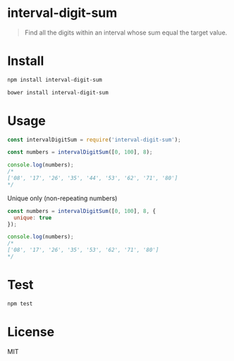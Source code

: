 # interval-digit-sum

> Find all the digits within an interval whose sum equal the target value.

# Install

```bash
npm install interval-digit-sum
```

```bash
bower install interval-digit-sum
```

# Usage

```javascript
const intervalDigitSum = require('interval-digit-sum');

const numbers = intervalDigitSum([0, 100], 8);

console.log(numbers);
/*
['08', '17', '26', '35', '44', '53', '62', '71', '80']
*/
```

Unique only (non-repeating numbers)

```javascript
const numbers = intervalDigitSum([0, 100], 8, {
  unique: true
});

console.log(numbers);
/*
['08', '17', '26', '35', '53', '62', '71', '80']
*/
```

# Test

```bash
npm test
```

# License

MIT
